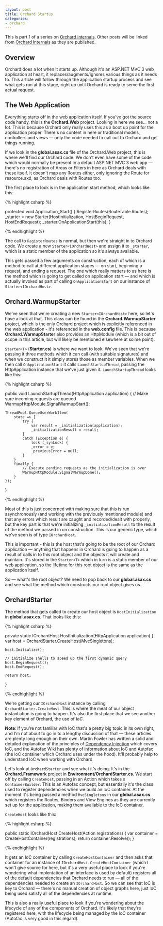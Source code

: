 ```yaml
---
layout: post
title: Orchard Startup
categories:
- orchard
---
```


This is part 1 of a series on [Orchard Internals][]. Other posts will be linked from [Orchard Internals][] as they are published.

## Overview

Orchard does a lot when it starts up. Although it's an ASP.NET MVC 3 web application at heart, it replaces/augments/ignores various things as it needs to. This article will follow through the application startup process and see what gets run at this stage, right up until Orchard is ready to serve the first actual request.

## The Web Application

Everything starts off in the web application itself. If you've got the source code handy, this is the **Orchard.Web** project. Looking in here we see... not a lot. This is because Orchard only really uses this as a boot up point for the application proper. There's no content in here or traditional models, controllers and views &mdash; only the code needed to call out to Orchard and get things running.

If we look in the **global.asax.cs** file of the Orchard.Web project, this is where we'll find our Orchard code. We don't even have some of the code which would normally be present in a default ASP.NET MVC 3 web app &mdash; there's no registration of Areas or Filters in here as Orchard deals with these itself. It doesn't map any Routes either, only ignoring the Route for resource.axd, as Orchard deals with Routes too.

The first place to look is in the application start method, which looks like this:

{% highlight csharp %}

protected void Application_Start() {
    RegisterRoutes(RouteTable.Routes);
    _starter = new Starter<IOrchardHost>(HostInitialization, HostBeginRequest, HostEndRequest);
    _starter.OnApplicationStart(this);
}

{% endhighlight %}

The call to `RegisterRoutes` is normal, but then we're straight in to Orchard code. We create a new `Starter<IOrchardHost>` and assign it to `_starter`, which is a static member of the application so it's always available.

This gets passed a few arguments on construction, each of which is a method to call at different application stages &mdash; on start, beginning a request, and ending a request. The one which really matters to us here is the method which is going to get called on application start &mdash; and which is actually invoked as part of calling `OnApplicationStart` on our instance of `Starter<IOrchardHost>`.

## Orchard.WarmupStarter

We've seen that we're creating a new `Starter<IOrchardHost>` here, so let's have a look at that. This class can be found in the **Orchard.WarmupStarter** project, which is the only Orchard project which is explicitly referenced in the web application - it's referenced in the **web.config** file. This is because **Orchard.WarmupStarter** also provides an HttpModule (which is a bit out of scope in this article, but will likely be mentioned elsewhere at soime point).

`Starter<T>` (**Starter.cs**) is where we want to look. We've seen that we're passing it three methods which it can call (with suitable signatures) and when we construct it it simply stores those as member variables. When we then call `OnApplicationStart` it calls `LaunchStartupThread`, passing the HttpApplication instance that we've just given it. `LaunchStartupThread` looks like this:

{% highlight csharp %}

public void LaunchStartupThread(HttpApplication application) {
    // Make sure incoming requests are queued
    WarmupHttpModule.SignalWarmupStart();

    ThreadPool.QueueUserWorkItem(
        state => {
            try {
                var result = _initialization(application);
                _initializationResult = result;
            }
            catch (Exception e) {
                lock (_synLock) {
                _error = e;
                _previousError = null;
            }
        }
        finally {
            // Execute pending requests as the initialization is over
            WarmupHttpModule.SignalWarmupDone();
        }
    });
}

{% endhighlight %}

Most of this is just concerned with making sure that this is run asynchronously (and working with the previously mentioned module) and that any errors which result are caught and recorded/dealt with properly, but the key part is that we're initializing `_initializationResult` to the result of the method we passed in on construction. This is our generic type, which we've seen is of type `IOrchardHost`. 

This is important - this is the host that's going to be the root of our Orchard application &mdash; anything that happens in Orchard is going to happen as a result of calls in to this root object and the objects it will create and maintain. It's stored in the `Starter<T>` which in turn is a static member of our web application, so the lifetime for this root object is the same as the application itself.

So &mdash; what's the root object? We need to pop back to our **global.asax.cs** and see what the method which constructs our root object gives us.

## OrchardStarter

The method that gets called to create our host object is `HostInitialization` in **global.asax.cs**. That looks like this:

{% highlight csharp %}

private static IOrchardHost HostInitialization(HttpApplication application) {
    var host = OrchardStarter.CreateHost(MvcSingletons);

    host.Initialize();

    // initialize shells to speed up the first dynamic query
    host.BeginRequest();
    host.EndRequest();

    return host;
}

{% endhighlight %}

We're getting our `IOrchardHost` instance by calling `OrchardStarter.CreateHost`. This is where the meat of our object instantiation is going to happen. It's also the first place that we see another key element of Orchard, the use of *IoC*.

<aside><p>
<strong>Note</strong>: If you're not familiar with IoC that's a pretty big topic in its own right, and I'm not about to go in to a lengthy discussion of that &mdash; these articles are plenty long enough on their own. Martin Fowler has written a solid and detailed explanation of the principles of <a href="http://martinfowler.com/articles/injection.html">Dependency Injection</a> which covers IoC, and the <a href="http://code.google.com/p/autofac/wiki/GettingStarted">Autofac Wiki</a> has plenty of information about IoC and Autofac (the IoC container which Orchard uses under the hood). It'll probably help to understand IoC when working with Orchard.
</p></aside>

Let's look at `OrchardStarter` and see what it's doing. It's in the **Orchard.Framework** project in **Environment/OrchardStarter.cs**. We start off by calling `CreateHost`, passing in an Action which takes a `ContainerBuilder`. This is an Autofac concept, but essentially it's the class used to register dependencies when we build an IoC container. At the moment it's being passed a method `MvcSingletons` in our **global.asax.cs** which registers the Routes, Binders and View Engines as they are currently set up for the application, making them available to the IoC container.

`CreateHost` looks like this:

{% highlight csharp %}

public static IOrchardHost CreateHost(Action<ContainerBuilder> registrations) {
    var container = CreateHostContainer(registrations);
    return container.Resolve<IOrchardHost>();
}

{% endhighlight %}

It gets an IoC container by calling `CreateHostContainer` and then asks that container for an instance of `IOrchardHost`. `CreateHostContainer` (which I won't give source for here, but it's a very useful place to look if you're wondering what implentation of an interface is used by default) registers all of the default dependencies that Orchard needs to run &mdash; all of the dependencies needed to create an `IOrchardHost`. So we can see that IoC is key to Orchard &mdash; there's no manual creation of object graphs here, just IoC being used satisfy all of the dependencies at runtime.

This is also a really useful place to look if you're wondering about the lifecycle of any of the components of Orchard. It's likely that they're registered here, with the lifecycle being managed by the IoC container (Autofac is very good in this regard). 

[Orchard Internals]: /orchard/2011/08/26/orchard-internals-series.html
